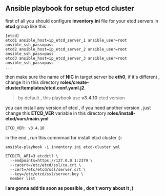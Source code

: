## Ansible playbook for setup etcd cluster

first of all you should configure **inventory.ini** file for your etcd servers in **etcd** group like this :

```
[etcd]
etcd1 ansible_host=ip_etcd_server_1 ansible_user=root ansible_ssh_pass=pass
etcd2 ansible_host=ip_etcd_server_2 ansible_user=root ansible_ssh_pass=pass
etcd3 ansible_host=ip_etcd_server_3 ansible_user=root ansible_ssh_pass=pass
...
```

then make sure the name of **NIC** in target server be **eth0**, if it's different , change it in this directory **roles/create-cluster/templates/etcd.conf.yaml.j2**.


> by default , this playbook use **v3.4.10** etcd version 

you can install any version of etcd , if you need another version , just change this
**ETCD_VER** variable in this directory **roles/install-etcd/vars/main.yml**

```
ETCD_VER: v3.4.10
```

in the end , run this commmad for install etcd cluster :):
```
ansible-playbook -i inventory.ini etcd-cluster.yml
```

```
ETCDCTL_API=3 etcdctl \
  --endpoints=https://127.0.0.1:2379 \
  --cacert=/etc/etcd/ssl/ca.crt \
  --cert=/etc/etcd/ssl/server.crt \
  --key=/etc/etcd/ssl/server.key \
  member list
```

**i am gonna add tls soon as possible , don't worry about it ;)**

